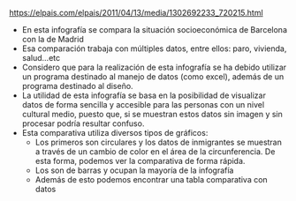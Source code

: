 https://elpais.com/elpais/2011/04/13/media/1302692233_720215.html
- En esta infografía se compara la situación socioeconómica de Barcelona con la de Madrid
- Esa comparación trabaja con múltiples datos, entre ellos: paro, vivienda, salud...etc
- Considero que para la realización de esta infografía se ha debido utilizar un programa destinado al manejo de datos (como excel), además de un programa destinado al diseño.
- La utilidad de esta infografía se basa en la posibilidad de visualizar datos de forma sencilla y accesible para las personas con un nivel cultural medio, puesto que, si se muestran estos datos sin imagen y sin procesar podría resultar confuso.
- Esta comparativa utiliza diversos tipos de gráficos:
    - Los primeros son circulares y los datos de inmigrantes se muestran a través de un cambio de color en el área de la circunferencia. De esta forma, podemos ver la comparativa de forma rápida. 
    - Los son de barras y ocupan la mayoría de la infografía
    - Además de esto podemos encontrar una tabla comparativa con datos
